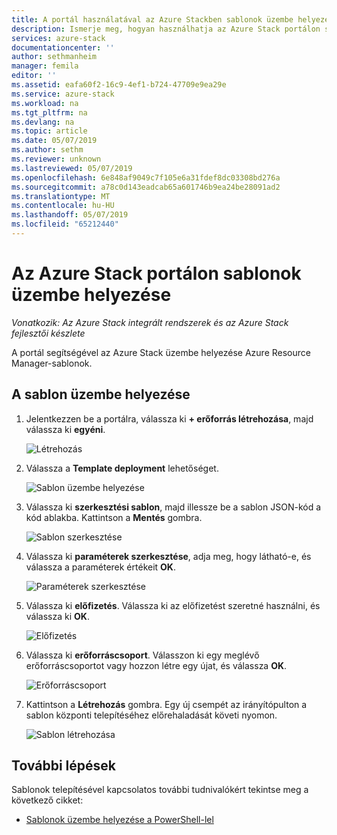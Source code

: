 ```yaml
---
title: A portál használatával az Azure Stackben sablonok üzembe helyezése |} A Microsoft Docs
description: Ismerje meg, hogyan használhatja az Azure Stack portálon sablonok üzembe helyezése.
services: azure-stack
documentationcenter: ''
author: sethmanheim
manager: femila
editor: ''
ms.assetid: eafa60f2-16c9-4ef1-b724-47709e9ea29e
ms.service: azure-stack
ms.workload: na
ms.tgt_pltfrm: na
ms.devlang: na
ms.topic: article
ms.date: 05/07/2019
ms.author: sethm
ms.reviewer: unknown
ms.lastreviewed: 05/07/2019
ms.openlocfilehash: 6e848af9049c7f105e6a31fdef8dc03308bd276a
ms.sourcegitcommit: a78c0d143eadcab65a601746b9ea24be28091ad2
ms.translationtype: MT
ms.contentlocale: hu-HU
ms.lasthandoff: 05/07/2019
ms.locfileid: "65212440"
---
```

# <a name="deploy-templates-using-the-azure-stack-portal"></a>Az Azure Stack portálon sablonok üzembe helyezése

*Vonatkozik: Az Azure Stack integrált rendszerek és az Azure Stack fejlesztői készlete*

A portál segítségével az Azure Stack üzembe helyezése Azure Resource Manager-sablonok.

## <a name="to-deploy-a-template"></a>A sablon üzembe helyezése

1. Jelentkezzen be a portálra, válassza ki **+ erőforrás létrehozása**, majd válassza ki **egyéni**.

   ![Létrehozás](media/azure-stack-deploy-template-portal/template-deploy1.png)

1. Válassza a **Template deployment** lehetőséget.

   ![Sablon üzembe helyezése](media/azure-stack-deploy-template-portal/template-deploy2.png)

1. Válassza ki **szerkesztési sablon**, majd illessze be a sablon JSON-kód a kód ablakba. Kattintson a **Mentés** gombra.

   ![Sablon szerkesztése](media/azure-stack-deploy-template-portal/template-deploy3.png)

1. Válassza ki **paraméterek szerkesztése**, adja meg, hogy látható-e, és válassza a paraméterek értékeit **OK**.

   ![Paraméterek szerkesztése](media/azure-stack-deploy-template-portal/template-deploy4.png)

1. Válassza ki **előfizetés**. Válassza ki az előfizetést szeretné használni, és válassza ki **OK**.

   ![Előfizetés](media/azure-stack-deploy-template-portal/template-deploy5.png)

1. Válassza ki **erőforráscsoport**. Válasszon ki egy meglévő erőforráscsoportot vagy hozzon létre egy újat, és válassza **OK**.

   ![Erőforráscsoport](media/azure-stack-deploy-template-portal/template-deploy6.png)

1. Kattintson a **Létrehozás** gombra. Egy új csempét az irányítópulton a sablon központi telepítéséhez előrehaladását követi nyomon.

   ![Sablon létrehozása](media/azure-stack-deploy-template-portal/template-deploy7.png)

## <a name="next-steps"></a>További lépések

Sablonok telepítésével kapcsolatos további tudnivalókért tekintse meg a következő cikket:

- [Sablonok üzembe helyezése a PowerShell-lel](azure-stack-deploy-template-powershell.md)
